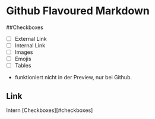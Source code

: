 # Github Flavoured Markdown
##Checkboxes 
- [ ] External Link
- [ ] Internal Link
- [ ] Images
- [ ] Emojis
- [ ] Tables

* funktioniert nicht in der Preview, nur bei Github. 

## Link

Intern
[Checkboxes][#checkboxes]  